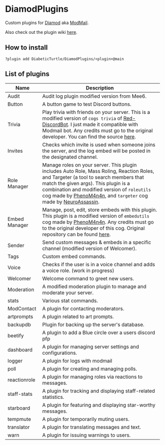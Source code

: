 # DiamodPlugins

Custom plugins for [Diamod](https://github.com/DiabeticTurtle/modmail) aka [ModMail](https://github.com/kyb3r/modmail).

Also check out the plugin wiki [here](https://github.com/kyb3r/modmail/wiki/Plugins).

## How to install

 `?plugin add DiabeticTurtle/DiamodPlugins/<plugin>@main` 

## List of plugins

| Name           | Description                                                                                                                                         |
| ---------------| ----------------------------------------------------------------------------------------------------------------------------------------------------|
| Audit          | Audit log plugin modified version from Mee6.                                          |
| Button         | A button game to test Discord buttons.                                                |
| Trivia         | Play trivia with friends on your server. This is a modified version of `cogs trivia` of [Red-DiscordBot](https://github.com/Cog-Creators/Red-DiscordBot). I just made it compatible with Modmail bot. Any credits must go to the original developer. You can find the source [here](https://github.com/Cog-Creators/Red-DiscordBot/tree/V3/develop/redbot/cogs/trivia). |
| Invites        | Checks which invite is used when someone joins the server, and the log embed will be posted in the designated channel. |
| Role Manager   | Manage roles on your server. This plugin includes Auto Role, Mass Roling, Reaction Roles, and Targeter (a tool to search members that match the given args). This plugin is a combination and modified version of `roleutils` cog made by [PhenoM4n4n](https://github.com/phenom4n4n), and `targeter` cog made by [NeuroAssassin](https://github.com/NeuroAssassin). |
| Embed Manager  | Manage, post, edit, store embeds with this plugin. This plugin is a modified version of `embedutils` cog made by [PhenoM4n4n](https://github.com/phenom4n4n). Any credits must go to the original developer of this cog. Original repository can be found [here](https://github.com/phenom4n4n/phen-cogs/tree/master/embedutils). |
| Sender         | Send custom messages & embeds in a specific channel (modified version of Welcomer).    |
| Tags           | Custom embed commands.                                                                |
| Voice          | Checks if the user is in a voice channel and adds a voice role. (work in progress)    |
| Welcomer       | Welcome command to greet new users.                                                  |
| Moderation     | A modified moderation plugin to manage and moderate your server.                        |
| stats          | Various stat commands.                                                               |
| ModContact     | A plugin for contacting moderators.                                                  |
| artprompts     | A plugin related to art prompts.                                                    |
| backupdb       | Plugin for backing up the server's database.                                        |
| beetify        | A plugin to add a Blue circle over a users discord pfp                                       |
| dashboard      | A plugin for managing server settings and configurations.                            |
| logger         | A plugin for logs with modmail                                             |
| poll           | A plugin for creating and managing polls.                                           |
| reactionrole   | A plugin for managing roles via reactions to messages.                               |
| staff-stats    | A plugin for tracking and displaying staff-related statistics.                      |
| starboard      | A plugin for featuring and displaying star-worthy messages.                           |
| tempmute       | A plugin for temporarily muting users.                                              |
| translator     | A plugin for translating messages and text.                                          |
| warn           | A plugin for issuing warnings to users.                                              |
